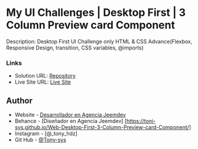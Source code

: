 # My UI Challenges | Desktop First | 3 Column Preview card Component 

Description: Desktop First UI Challenge only HTML & CSS Advance(Flexbox, Responsive Design, transition, CSS variables, @imports)

### Links

- Solution URL: [Repository](https://github.com/Toni-sys/Web-Desktop-First-3-Column-Preview-card-Component)
- Live Site URL: [Live Site](https://toni-sys.github.io/Web-Desktop-First-3-Column-Preview-card-Component/)


## Author

- Website - [Desarrollador en Agencia Jeemdev](https://www.jeemdev.com)
- Behance - [Diseñador en Agencia Jeemdev] [https://toni-sys.github.io/Web-Desktop-First-3-Column-Preview-card-Component/]
- Instagram - [@_tony_hdz]
- Git Hub - [@Tony-sys](https://github.com/Toni-sys)

